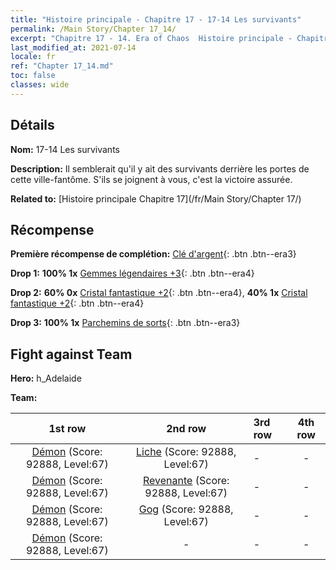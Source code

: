 ```yaml
---
title: "Histoire principale - Chapitre 17 - 17-14 Les survivants"
permalink: /Main Story/Chapter 17_14/
excerpt: "Chapitre 17 - 14. Era of Chaos  Histoire principale - Chapitre 17_14. 17-14 Les survivants"
last_modified_at: 2021-07-14
locale: fr
ref: "Chapter 17_14.md"
toc: false
classes: wide
---
```


## Détails

 **Nom:** 17-14 Les survivants

 **Description:** Il semblerait qu'il y ait des survivants derrière les portes de cette ville-fantôme. S'ils se joignent à vous, c'est la victoire assurée.

 **Related to:** [Histoire principale Chapitre 17](/fr/Main Story/Chapter 17/)

## Récompense

 **Première récompense de complétion:** [Clé d'argent](/ItemsFR/con_693/){: .btn .btn--era3}

 **Drop 1:** **100% 1x** [Gemmes légendaires +3](/ItemsFR/mat_58/){: .btn .btn--era4}

 **Drop 2:** **60% 0x** [Cristal fantastique +2](/ItemsFR/mat_52/){: .btn .btn--era4}, **40% 1x** [Cristal fantastique +2](/ItemsFR/mat_52/){: .btn .btn--era4}

 **Drop 3:** **100% 1x** [Parchemins de sorts](/ItemsFR/con_694/){: .btn .btn--era3}


## Fight against Team
 **Hero:** h_Adelaide

 **Team:**


  | 1st row | 2nd row | 3rd row | 4th row |
  |:----:|:----:|:----|:----:|
  | [Démon](/fr/units/Demon/) (Score: 92888, Level:67)  | [Liche](/fr/units/Lich/) (Score: 92888, Level:67)  | - | - |
  | [Démon](/fr/units/Demon/) (Score: 92888, Level:67)  | [Revenante](/fr/units/Wight/) (Score: 92888, Level:67)  | - | - |
  | [Démon](/fr/units/Demon/) (Score: 92888, Level:67)  | [Gog](/fr/units/Gog/) (Score: 92888, Level:67)  | - | - |
  | [Démon](/fr/units/Demon/) (Score: 92888, Level:67)  | - | - | - |


